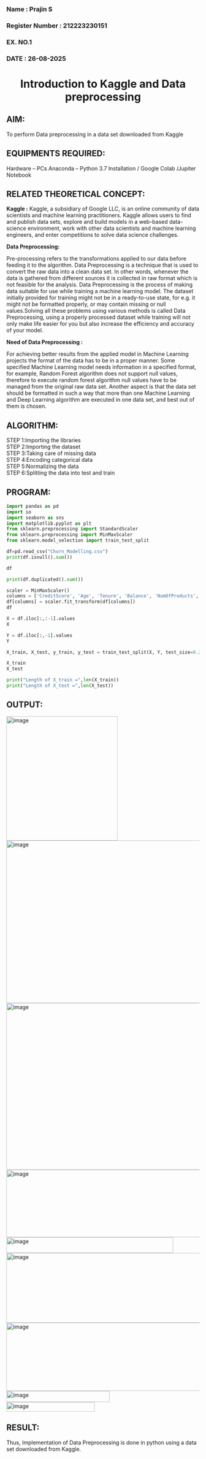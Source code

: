 <H3>Name : Prajin S</H3>
<H3>Register Number : 212223230151</H3>
<H3>EX. NO.1</H3>
<H3>DATE : 26-08-2025</H3>
<H1 ALIGN =CENTER> Introduction to Kaggle and Data preprocessing</H1>

## AIM:

To perform Data preprocessing in a data set downloaded from Kaggle

## EQUIPMENTS REQUIRED:
Hardware – PCs
Anaconda – Python 3.7 Installation / Google Colab /Jupiter Notebook

## RELATED THEORETICAL CONCEPT:

**Kaggle :**
Kaggle, a subsidiary of Google LLC, is an online community of data scientists and machine learning practitioners. Kaggle allows users to find and publish data sets, explore and build models in a web-based data-science environment, work with other data scientists and machine learning engineers, and enter competitions to solve data science challenges.

**Data Preprocessing:**

Pre-processing refers to the transformations applied to our data before feeding it to the algorithm. Data Preprocessing is a technique that is used to convert the raw data into a clean data set. In other words, whenever the data is gathered from different sources it is collected in raw format which is not feasible for the analysis.
Data Preprocessing is the process of making data suitable for use while training a machine learning model. The dataset initially provided for training might not be in a ready-to-use state, for e.g. it might not be formatted properly, or may contain missing or null values.Solving all these problems using various methods is called Data Preprocessing, using a properly processed dataset while training will not only make life easier for you but also increase the efficiency and accuracy of your model.

**Need of Data Preprocessing :**

For achieving better results from the applied model in Machine Learning projects the format of the data has to be in a proper manner. Some specified Machine Learning model needs information in a specified format, for example, Random Forest algorithm does not support null values, therefore to execute random forest algorithm null values have to be managed from the original raw data set.
Another aspect is that the data set should be formatted in such a way that more than one Machine Learning and Deep Learning algorithm are executed in one data set, and best out of them is chosen.


## ALGORITHM:
STEP 1:Importing the libraries<BR>
STEP 2:Importing the dataset<BR>
STEP 3:Taking care of missing data<BR>
STEP 4:Encoding categorical data<BR>
STEP 5:Normalizing the data<BR>
STEP 6:Splitting the data into test and train<BR>

##  PROGRAM:
```python
import pandas as pd
import io
import seaborn as sns
import matplotlib.pyplot as plt
from sklearn.preprocessing import StandardScaler
from sklearn.preprocessing import MinMaxScaler
from sklearn.model_selection import train_test_split

df=pd.read_csv("Churn_Modelling.csv")
print(df.isnull().sum())

df

print(df.duplicated().sum())

scaler = MinMaxScaler()
columns = ['CreditScore', 'Age', 'Tenure', 'Balance', 'NumOfProducts', 'EstimatedSalary']
df[columns] = scaler.fit_transform(df[columns])
df

X = df.iloc[:,:-1].values
X

Y = df.iloc[:,-1].values
Y

X_train, X_test, y_train, y_test = train_test_split(X, Y, test_size=0.2)

X_train
X_test

print("Length of X_train =",len(X_train))
print("Length of X_test =",len(X_test))
```


## OUTPUT:

<img width="290" height="324" alt="image" src="https://github.com/user-attachments/assets/002daba7-bec1-4ba2-a0eb-01a04bc17d86" />
<br>
<img width="1262" height="424" alt="image" src="https://github.com/user-attachments/assets/45400dde-ca0b-4bfc-91db-8a59263148c8" />
<br>

<img width="1268" height="435" alt="image" src="https://github.com/user-attachments/assets/6ac1f7a9-c8f3-4e87-8108-66b0e08294a7" />
<br>

<img width="685" height="176" alt="image" src="https://github.com/user-attachments/assets/297e93df-e700-43a8-af18-849a38d38e13" />
<br>

<img width="435" height="41" alt="image" src="https://github.com/user-attachments/assets/d2a67ecf-730b-4159-83e7-060d445fb7cb" />
<br>

<img width="675" height="182" alt="image" src="https://github.com/user-attachments/assets/375a96b7-e87c-42cc-b4b0-9b3b63a3109e" />
<br>

<img width="676" height="178" alt="image" src="https://github.com/user-attachments/assets/05d2c5e8-4424-401b-b953-2bf9fe54a2b0" />
<br>

<img width="269" height="29" alt="image" src="https://github.com/user-attachments/assets/ce86aace-d318-4fd0-82b0-0a521d7c074a" />
<br>

<img width="230" height="25" alt="image" src="https://github.com/user-attachments/assets/06b5c88c-cb0b-454e-825f-30424a599a78" />
<br>



## RESULT:
Thus, Implementation of Data Preprocessing is done in python  using a data set downloaded from Kaggle.


